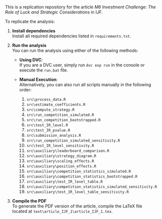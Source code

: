 This is a replication repository for the article *M6 Investment Challenge: The Role of Luck and Strategic Considerations* in IJF.

To replicate the analysis:

1. **Install dependencies**  
   Install all required dependencies listed in `requirements.txt`.

2. **Run the analysis**  
   You can run the analysis using either of the following methods:

   - **Using DVC**:  
    If you are a DVC user, simply run `dvc exp run` in the console or execute the `run.bat` file.
   - **Manual Execution**:  
    Alternatively, you can also run all scripts manually in the following order:

     1. `src\process_data.R`
     2. `src\estimate_coefficients.R`
     3. `src\compute_strategy.R`
     4. `src\run_competition_simulated.R`
     5. `src\run_competition_bootstrapped.R`
     6. `src\test_IR_level.R`
     7. `src\test_IR_pvalue.R`
     8. `src\submission_analysis.R`
     9. `src\run_competition_simulated_sensitivity.R`
     10. `src\test_IR_level_sensitivity.R`
     11. `src\auxiliary\leaderboard_comparison.R`
     12. `src\auxiliary\strategy_diagram.R`
     13. `src\auxiliary\scaling_effects.R`
     14. `src\auxiliary\position_effects.R`
     15. `src\auxiliary\competition_statistics_simulated.R`
     16. `src\auxiliary\competition_statistics_bootstrapped.R`
     17. `src\auxiliary\test_IR_level_table.R`
     18. `src\auxiliary\competition_statistics_simulated_sensitivity.R`
     19. `src\auxiliary\test_IR_level_table_sensitivity.R`

3. **Compile the PDF**  
   To generate the PDF version of the article, compile the LaTeX file located at `text\article_IJF_1\article_IJF_1.tex`.
